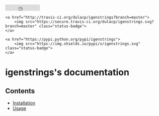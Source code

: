 <p class="badges" height=20px>
    <iframe src="http://ghbtns.com/github-btn.html?user=dulacp&amp;repo=igenstrings&amp;type=watch&amp;count=true" class="github-star-button" allowtransparency="true" frameborder="0" scrolling="0" width="110px" height="20px"></iframe>

    <a href="http://travis-ci.org/dulacp/igenstrings?branch=master">
        <img src="https://secure.travis-ci.org/dulacp/igenstrings.svg?branch=master" class="status-badge">
    </a>

    <a href="https://pypi.python.org/pypi/igenstrings">
        <img src="https://img.shields.io/pypi/v/igenstrings.svg" class="status-badge">
    </a>
</p>

# igenstrings's documentation

## Contents

- [Installation][installation]
- [Usage][usage]

[installation]: installation.md
[usage]: usage.md
